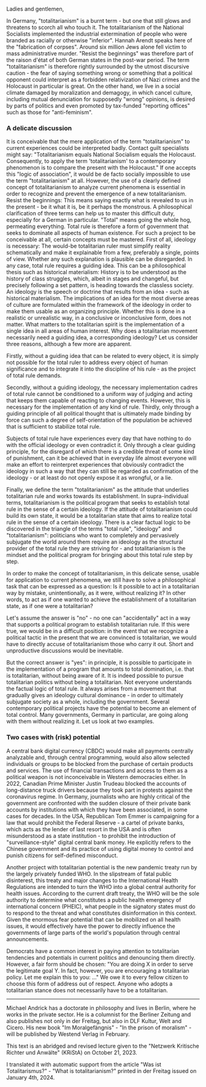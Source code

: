 Ladies and gentlemen,

In Germany, "totalitarianism" is a burnt term - but one that still glows and threatens to scorch all who touch it. The totalitarianism of the National Socialists implemented the industrial extermination of people who were branded as racially or otherwise "inferior". Hannah Arendt speaks here of the "fabrication of corpses". Around six million Jews alone fell victim to mass administrative murder. "Resist the beginnings" was therefore part of the raison d'état of both German states in the post-war period. The term "totalitarianism" is therefore rightly surrounded by the utmost discursive caution - the fear of saying something wrong or something that a political opponent could interpret as a forbidden relativization of Nazi crimes and the Holocaust in particular is great. On the other hand, we live in a social climate damaged by moralization and demagogy, in which cancel culture, including mutual denunciation for supposedly "wrong" opinions, is desired by parts of politics and even promoted by tax-funded "reporting offices" such as those for "anti-feminism".

### A delicate discussion

It is conceivable that the mere application of the term "totalitarianism" to current experiences could be interpreted badly. Contact guilt specialists might say: "Totalitarianism equals National Socialism equals the Holocaust. Consequently, to apply the term 'totalitarianism' to a contemporary phenomenon is to compare the present with the Holocaust."
If one accepts this "logic of association", it would be de facto socially impossible to use the term "totalitarianism" at all. However, the use of a clearly defined concept of totalitarianism to analyze current phenomena is essential in order to recognize and prevent the emergence of a new totalitarianism. Resist the beginnings: This means saying exactly what is revealed to us in the present - be it what it is, be it perhaps the monstrous. A philosophical clarification of three terms can help us to master this difficult duty, especially for a German in particular. "Total" means going the whole hog, permeating everything. Total rule is therefore a form of government that seeks to dominate all aspects of human existence. For such a project to be conceivable at all, certain concepts must be mastered. First of all, ideology is necessary: The would-be totalitarian ruler must simplify reality schematically and make it explainable from a few, preferably a single, points of view. Whether any such explanation is plausible can be disregarded. In any case, total rule requires a guiding idea. This can be a philosophical thesis such as historical materialism: History is to be understood as the history of class struggles, which, albeit in stages and changeful, but precisely following a set pattern, is heading towards the classless society. An ideology is the speech or doctrine that results from an idea - such as historical materialism. The implications of an idea for the most diverse areas of culture are formulated within the framework of the ideology in order to make them usable as an organizing principle. Whether this is done in a realistic or unrealistic way, in a conclusive or inconclusive form, does not matter. What matters to the totalitarian spirit is the implementation of a single idea in all areas of human interest. Why does a totalitarian movement necessarily need a guiding idea, a corresponding ideology? Let us consider three reasons, although a few more are apparent.

Firstly, without a guiding idea that can be related to every object, it is simply not possible for the total ruler to address every object of human significance and to integrate it into the discipline of his rule - as the project of total rule demands.

Secondly, without a guiding ideology, the necessary implementation cadres of total rule cannot be conditioned to a uniform way of judging and acting that keeps them capable of reacting to changing events. However, this is necessary for the implementation of any kind of rule. Thirdly, only through a guiding principle of all political thought that is ultimately made binding by force can such a degree of self-orientation of the population be achieved that is sufficient to stabilize total rule.

Subjects of total rule have experiences every day that have nothing to do with the official ideology or even contradict it. Only through a clear guiding principle, for the disregard of which there is a credible threat of some kind of punishment, can it be achieved that in everyday life almost everyone will make an effort to reinterpret experiences that obviously contradict the ideology in such a way that they can still be regarded as confirmation of the ideology - or at least do not openly expose it as wrongful, or a lie.

Finally, we define the term "totalitarianism" as the attitude that underlies totalitarian rule and works towards its establishment. In supra-individual terms, totalitarianism is the political program that seeks to establish total rule in the sense of a certain ideology. If the attitude of totalitarianism could build its own state, it would be a totalitarian state that aims to realize total rule in the sense of a certain ideology. There is a clear factual logic to be discovered in the triangle of the terms "total rule", "ideology" and "totalitarianism": politicians who want to completely and pervasively subjugate the world around them require an ideology as the structural provider of the total rule they are striving for - and totalitarianism is the mindset and the political program for bringing about this total rule step by step.

In order to make the concept of totalitarianism, in this delicate sense, usable for application to current phenomena, we still have to solve a philosophical task that can be expressed as a question: Is it possible to act in a totalitarian way by mistake, unintentionally, as it were, without realizing it? In other words, to act as if one wanted to achieve the establishment of a totalitarian state, as if one were a totalitarian?

Let's assume the answer is "no" - no one can "accidentally" act in a way that supports a political program to establish totalitarian rule. If this were true, we would be in a difficult position: in the event that we recognize a political tactic in the present that we are convinced is totalitarian, we would have to directly accuse of totalitarianism those who carry it out. Short and unproductive discussions would be inevitable.

But the correct answer is "yes": in principle, it is possible to participate in the implementation of a program that amounts to total domination, i.e. that is totalitarian, without being aware of it. It is indeed possible to pursue totalitarian politics without being a totalitarian. Not everyone understands the factual logic of total rule. It always arises from a movement that gradually gives an ideology cultural dominance - in order to ultimately subjugate society as a whole, including the government. Several contemporary political projects have the potential to become an element of total control. Many governments, Germany in particular, are going along with them without realizing it. Let us look at two examples.


### Two cases with (risk) potential

A central bank digital currency (CBDC) would make all payments centrally analyzable and, through central programming, would also allow selected individuals or groups to be blocked from the purchase of certain products and services. The use of financial transactions and access to them as a political weapon is not inconceivable in Western democracies either. In 2022, Canadian Prime Minister Justin Trudeau blocked the accounts of long-distance truck drivers because they took part in protests against the coronavirus regime. In Germany, journalists who are highly critical of the government are confronted with the sudden closure of their private bank accounts by institutions with which they have been associated, in some cases for decades. In the USA, Republican Tom Emmer is campaigning for a law that would prohibit the Federal Reserve - a cartel of private banks, which acts as the lender of last resort in the USA and is often misunderstood as a state institution - to prohibit the introduction of "surveillance-style" digital central bank money. He explicitly refers to the Chinese government and its practice of using digital money to control and punish citizens for self-defined misconduct. 

Another project with totalitarian potential is the new pandemic treaty run by the largely privately funded WHO. In the slipstream of fatal public disinterest, this treaty and major changes to the International Health Regulations are intended to turn the WHO into a global central authority for health issues. According to the current draft treaty, the WHO will be the sole authority to determine what constitutes a public health emergency of international concern (PHEIC), what people in the signatory states must do to respond to the threat and what constitutes disinformation in this context. Given the enormous fear potential that can be mobilized on all health issues, it would effectively have the power to directly influence the governments of large parts of the world's population through central announcements.

Democrats have a common interest in paying attention to totalitarian tendencies and potentials in current politics and denouncing them directly. However, a fair form should be chosen: "You are doing X in order to serve the legitimate goal Y. In fact, however, you are encouraging a totalitarian policy. Let me explain this to you: ..." We owe it to every fellow citizen to choose this form of address out of respect. Anyone who adopts a totalitarian stance does not necessarily have to be a totalitarian.

***

Michael Andrick has a doctorate in philosophy and lives in Berlin, where he works in the private sector. He is a columnist for the Berliner Zeitung and also publishes not only in der Freitag, but also in DLF Kultur, Welt and Cicero. His new book "Im Moralgefängnis" - "In the prison of moralism" - will be published by Westend Verlag in February.

This text is an abridged and revised lecture given to the "Netzwerk Kritische Richter und Anwälte" (KRiStA) on October 21, 2023.

I translated it with automatic support from the article "Was ist Totalitarismus?" - "What is totalitarianism?" printed in der Freitag issued on January 4th, 2024.
